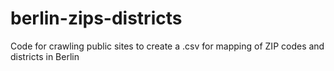 # berlin-zips-districts
Code for crawling public sites to create a .csv for mapping of ZIP codes and districts in Berlin
